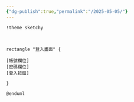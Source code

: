 ```yaml
---
{"dg-publish":true,"permalink":"/2025-05-05/"}
---
```



```puml
!theme sketchy

  

rectangle "登入畫面" {

[帳號欄位]
[密碼欄位]
[登入按鈕]

}

@enduml

```

